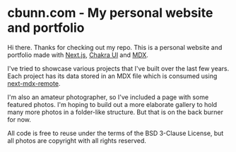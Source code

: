 # cbunn.com - My personal website and portfolio

Hi there. Thanks for checking out my repo. This is a personal website and portfolio made with [Next.js](https://nextjs.org/), [Chakra UI](https://chakra-ui.com/) and [MDX](https://mdxjs.com/).

I've tried to showcase various projects that I've built over the last few years. Each project has its data stored in an MDX file which is consumed using [next-mdx-remote](https://github.com/hashicorp/next-mdx-remote).

I'm also an amateur photographer, so I've included a page with some featured photos. I'm hoping to build out a more elaborate gallery to hold many more photos in a folder-like structure. But that is on the back burner for now.

All code is free to reuse under the terms of the BSD 3-Clause License, but all photos are copyright with all rights reserved.
